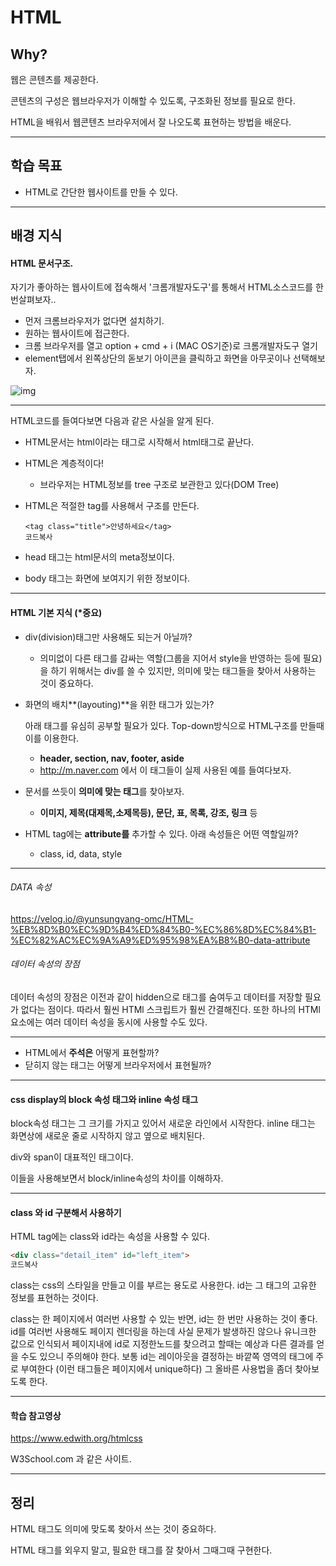# HTML

## Why?

웹은 콘텐츠를 제공한다.

콘텐츠의 구성은 웹브라우저가 이해할 수 있도록, 구조화된 정보를 필요로 한다.

HTML을 배워서 웹콘텐츠 브라우저에서 잘 나오도록 표현하는 방법을 배운다.

------

## 학습 목표

- HTML로 간단한 웹사이트를 만들 수 있다.

------

## 배경 지식

#### HTML 문서구조.

자기가 좋아하는 웹사이트에 접속해서 '크롬개발자도구'를 통해서 HTML소스코드를 한번살펴보자..

- 먼저 크롬브라우저가 없다면 설치하기.
- 원하는 웹사이트에 접근한다.
- 크롬 브라우저를 열고 option + cmd + i (MAC OS기준)로 크롬개발자도구 열기
- element탭에서 왼쪽상단의 돋보기 아이콘을 클릭하고 화면을 아무곳이나 선택해보자.

![img](https://firebasestorage.googleapis.com/v0/b/nextstep-real.appspot.com/o/lesson-attachments%2F-Kv_x-A3lq9zzV2ZQNzr%2F%E1%84%8B%E1%85%B0%E1%86%B8%E1%84%8C%E1%85%A1%E1%84%91%E1%85%A1%E1%86%AB%E1%84%80%E1%85%B5.png?alt=media&token=456e3477-b329-40e0-85f7-7c0d68d53e01)

------

HTML코드를 들여다보면 다음과 같은 사실을 알게 된다.

- HTML문서는 html이라는 태그로 시작해서 html태그로 끝난다.

- HTML은 계층적이다!

  - 브라우저는 HTML정보를 tree 구조로 보관한고 있다(DOM Tree)

- HTML은 적절한 tag를 사용해서 구조를 만든다.

  ```
  <tag class="title">안녕하세요</tag>
  코드복사
  ```

- head 태그는 html문서의 meta정보이다.

- body 태그는 화면에 보여지기 위한 정보이다.

------

#### HTML 기본 지식 (*중요)

- div(division)태그만 사용해도 되는거 아닐까?

  - 의미없이 다른 태그를 감싸는 역할(그룹을 지어서 style을 반영하는 등에 필요)을 하기 위해서는 div를 쓸 수 있지만, 의미에 맞는 태그들을 찾아서 사용하는 것이 중요하다.

- 화면의 배치**(layouting)**을 위한 태그가 있는가?

  아래 태그를 유심히 공부할 필요가 있다. Top-down방식으로 HTML구조를 만들때 이를 이용한다.

  - **header, section, nav, footer, aside**
  - http://m.naver.com 에서 이 태그들이 실제 사용된 예를 들여다보자.

- 문서를 쓰듯이 **의미에 맞는 태그**를 찾아보자.

  - **이미지, 제목(대제목,소제목등), 문단, 표, 목록, 강조, 링크** 등

- HTML tag에는 **attribute를** 추가할 수 있다. 아래 속성들은 어떤 역할일까?

  - class, id, data, style

---

###### DATA 속성
https://velog.io/@yunsungyang-omc/HTML-%EB%8D%B0%EC%9D%B4%ED%84%B0-%EC%86%8D%EC%84%B1-%EC%82%AC%EC%9A%A9%ED%95%98%EA%B8%B0-data-attribute

###### 데이터 속성의 장점

데이터 속성의 장점은 이전과 같이 hidden으로 태그를 숨여두고 데이터를 저장할 필요가 없다는 점이다. 따라서 훨씬 HTMl 스크립트가 훨씬 간결해진다. 또한 하나의 HTMl 요소에는 여러 데이터 속성을 동시에 사용할 수도 있다.

---

- HTML에서 **주석은** 어떻게 표현할까?
- 닫히지 않는 태그는 어떻게 브라우저에서 표현될까?

------

#### css display의 block 속성 태그와 inline 속성 태그

block속성 태그는 그 크기를 가지고 있어서 새로운 라인에서 시작한다. inline 태그는 화면상에 새로운 줄로 시작하지 않고 옆으로 배치된다.

div와 span이 대표적인 태그이다.

이들을 사용해보면서 block/inline속성의 차이를 이해하자.

------

#### class 와 id 구분해서 사용하기

HTML tag에는 class와 id라는 속성을 사용할 수 있다.

```html
<div class="detail_item" id="left_item">
코드복사
```

class는 css의 스타일을 만들고 이를 부르는 용도로 사용한다. id는 그 태그의 고유한 정보를 표현하는 것이다.

class는 한 페이지에서 여러번 사용할 수 있는 반면, id는 한 번만 사용하는 것이 좋다.
id를 여러번 사용해도 페이지 렌더링을 하는데 사실 문제가 발생하진 않으나 유니크한 값으로 인식되서 페이지내에 id로 지정한노드를 찾으려고 할때는 예상과 다른 결과를 얻을 수도 있으니 주의해야 한다.
보통 id는 레이아웃을 결정하는 바깥쪽 영역의 태그에 주로 부여한다 (이런 태그들은 페이지에서 unique하다)
그 올바른 사용법을 좀더 찾아보도록 한다.

------

#### 학습 참고영상

https://www.edwith.org/htmlcss

W3School.com 과 같은 사이트.

------

## 정리

HTML 태그도 의미에 맞도록 찾아서 쓰는 것이 중요하다.

HTML 태그를 외우지 말고, 필요한 태그를 잘 찾아서 그때그때 구현한다.